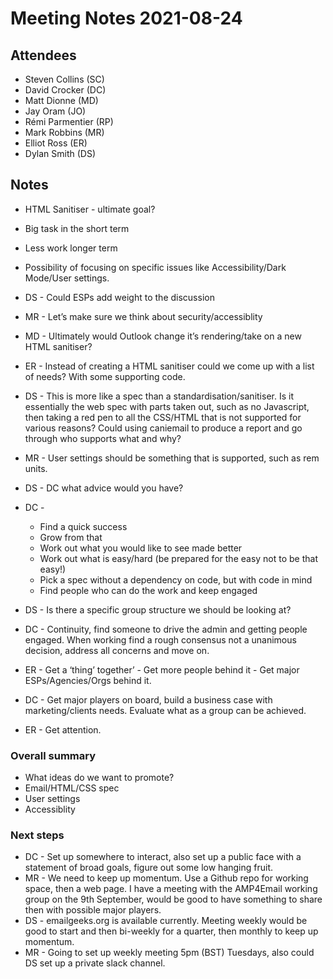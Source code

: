 # Meeting Notes 2021-08-24

## Attendees
* Steven Collins (SC)
* David Crocker (DC)
* Matt Dionne (MD)
* Jay Oram (JO)
* Rémi Parmentier (RP)
* Mark Robbins (MR)
* Elliot Ross (ER)
* Dylan Smith (DS)

## Notes

* HTML Sanitiser - ultimate goal?
* Big task in the short term
* Less work longer term
* Possibility of focusing on specific issues like Accessibility/Dark Mode/User settings.

* DS - Could ESPs add weight to the discussion
* MR - Let’s make sure we think about security/accessiblity
* MD - Ultimately would Outlook change it’s rendering/take on a new HTML sanitiser?
* ER - Instead of creating a HTML sanitiser could we come up with a list of needs? With some supporting code.
* DS - This is more like a spec than a standardisation/sanitiser. Is it essentially the web spec with parts taken out, such as no Javascript, then taking a red pen to all the CSS/HTML that is not supported for various reasons? Could using caniemail to produce a report and go through who supports what and why?
* MR - User settings should be something that is supported, such as rem units. 
* DS - DC what advice would you have?
* DC -
  + Find a quick success
  + Grow from that
  + Work out what you would like to see made better
  + Work out what is easy/hard (be prepared for the easy not to be that easy!)
  + Pick a spec without a dependency on code, but with code in mind
  + Find people who can do the work and keep engaged
* DS - Is there a specific group structure we should be looking at?
* DC - Continuity, find someone to drive the admin and getting people engaged. When working find a rough consensus not a unanimous decision, address all concerns and move on.
* ER - Get a ‘thing’ together’ - Get more people behind it - Get major ESPs/Agencies/Orgs behind it.
* DC - Get major players on board, build a business case with marketing/clients needs. Evaluate what as a group can be achieved.
* ER - Get attention. 

### Overall summary
* What ideas do we want to promote?
* Email/HTML/CSS spec
* User settings
* Accessiblity

### Next steps

* DC - Set up somewhere to interact, also set up a public face with a statement of broad goals, figure out some low hanging fruit.
* MR - We need to keep up momentum. Use a Github repo for working space, then a web page. I have a meeting with the AMP4Email working group on the 9th September, would be good to have something to share then with possible major players.
* DS - emailgeeks.org is available currently. Meeting weekly would be good to start and then bi-weekly for a quarter, then monthly to keep up momentum.
* MR - Going to set up weekly meeting 5pm (BST) Tuesdays, also could DS set up a private slack channel.
